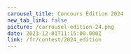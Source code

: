 ```yaml
---
carousel_title: Concours Édition 2024
new_tab_link: false
picture: /carrousel-edition-24.png
date: 2023-12-01T11:15:00.000Z
link: /fr/contest/2024_edition
---
```

